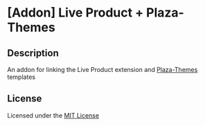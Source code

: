 # [Addon] Live Product + Plaza-Themes

## Description
An addon for linking the Live Product extension and [Plaza-Themes](https://themeforest.net/collections/3840191-opencart-themes) templates

## License
Licensed under the [MIT License](https://raw.githubusercontent.com/ocmod-space/license/main/LICENSE.txt)
